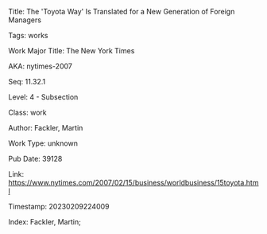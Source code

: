 Title:  The 'Toyota Way' Is Translated for a New Generation of Foreign Managers

Tags:   works

Work Major Title: The New York Times

AKA:    nytimes-2007

Seq:    11.32.1

Level:  4 - Subsection

Class:  work

Author: Fackler, Martin

Work Type: unknown

Pub Date: 39128

Link:   https://www.nytimes.com/2007/02/15/business/worldbusiness/15toyota.html

Timestamp: 20230209224009

Index:  Fackler, Martin; 
